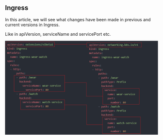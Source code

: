 ## Ingress

In this article, we will see what changes have been made in previous and current versions in Ingress.

Like in apiVersion, serviceName and servicePort etc.

![Changes to Ingress](ingress-changes.png)
